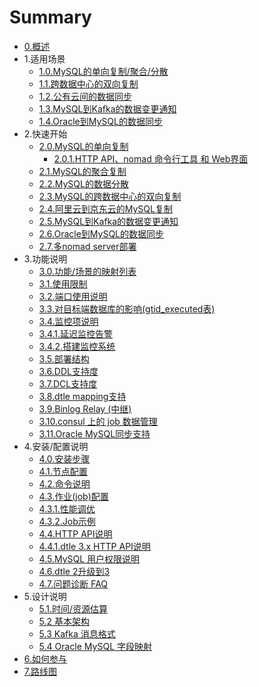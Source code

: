 # Summary

* [0.概述](0/0_overview.md)
* 1.适用场景
	* [1.0.MySQL的单向复制/聚合/分散](1/1.0_mysql_replication.md)
	* [1.1.跨数据中心的双向复制](1/1.1_bidirectional_replication.md)
	* [1.2.公有云间的数据同步](1/1.2_sync_between_cloud.md)
	* [1.3.MySQL到Kafka的数据变更通知](1/1.3_mysql_kafka.md)
	* [1.4.Oracle到MySQL的数据同步](1/1.4_oracle_mysql.md)
* 2.快速开始
	* [2.0.MySQL的单向复制](2/2.0_mysql_replication_1_1.md)
	  * [2.0.1.HTTP API、nomad 命令行工具 和 Web界面](2/2.0.1_interface.md)
	* [2.1.MySQL的聚合复制](2/2.1_mysql_replication_n_1.md)
	* [2.2.MySQL的数据分散](2/2.2_mysql_replication_1_n.md)
	* [2.3.MySQL的跨数据中心的双向复制](2/2.3_dc_to_dc_bidirectional.md)
	* [2.4.阿里云到京东云的MySQL复制](2/2.4_ali_to_jd.md)
	* [2.5.MySQL到Kafka的数据变更通知](2/2.5_mysql_kafka.md)
	* [2.6.Oracle到MySQL的数据同步](2/2.6_oracle_mysql.md)
	* [2.7.多nomad server部署](2/2.7_multi_node.md)
* 3.功能说明
	* [3.0.功能/场景的映射列表](3/3.0_function_scenario_mapping.md)
	* [3.1.使用限制](3/3.1_limitation.md)
	* [3.2.端口使用说明](3/3.2_ports.md)
	* [3.3.对目标端数据库的影响(gtid_executed表)](3/3.3_impact_on_dest.md)
	* [3.4.监控项说明](3/3.4_metrics.md)
	* [3.4.1.延迟监控告警](3/3.4.1_delay_alert.md)
	* [3.4.2.搭建监控系统](3/3.4.2_monitor.md)
	* [3.5.部署结构](3/3.5_deployment.md)
	* [3.6.DDL支持度](3/3.6_DDL.md)
	* [3.7.DCL支持度](3/3.7_DCL.md)
	* [3.8.dtle mapping支持](3/3.8_dtle_mapping.md)
	* [3.9.Binlog Relay (中继)](3/3.9_binlog_relay.md)
	* [3.10.consul 上的 job 数据管理](3/3.10_consul.md)
	* [3.11.Oracle MySQL同步支持](3/3.11_oracle_mysql.md)
* 4.安装/配置说明
	* [4.0.安装步骤](4/4.0_installation.md)
	* [4.1.节点配置](4/4.1_node_configuration.md)
	* [4.2.命令说明](4/4.2_command.md)
	* [4.3.作业(job)配置](4/4.3_job_configuration.md)
	* [4.3.1.性能调优](4/4.3.1_tuning.md)
	* [4.3.2.Job示例](4/4.3.2_job_sample.md)
	* [4.4.HTTP API说明](4/4.4_http_api.md)
	* [4.4.1.dtle 3.x HTTP API说明](4/4.4.1_dtle_http_api.md)
	* [4.5.MySQL 用户权限说明](4/4.5_mysql_user_privileges.md)
	* [4.6.dtle 2升级到3](4/4.6_dtle_2to3.md)
	* [4.7.问题诊断 FAQ](4/4.7_diagnosing.md)
* 5.设计说明
	* [5.1.时间/资源估算](5/5.1_resource_estimation.md)
	* [5.2 基本架构](5/5.2_architecture.md)
	* [5.3 Kafka 消息格式](5/5.3_kafka_message_format.md)
	* [5.4 Oracle MySQL 字段映射](5/5.4_columns_mapping.md)
* [6.如何参与](6/howto_contribute.md)
* [7.路线图](7/7_roadmap.md)
